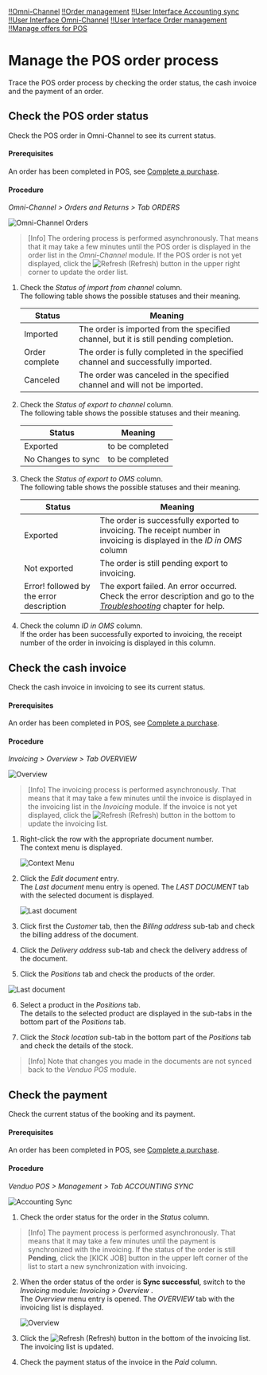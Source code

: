 [!!Omni-Channel](Channels)
[!!Order management](RetailSuiteFaktBase)
[!!User Interface Accounting sync](../UserInterface/02d_AccountingSync.md)
[!!User Interface Omni-Channel](../../Channels/UserInterface/00_UserInterface.md)
[!!User Interface Order management](../../RetailSuiteFaktBase/UserInterface/00_UserInterface.md)
[!!Manage offers for POS](./07_ManageOffers.md)


# Manage the POS order process

Trace the POS order process by checking the order status, the cash invoice and the payment of an order.


## Check the POS order status

Check the POS order in Omni-Channel to see its current status.

#### Prerequisites

An order has been completed in POS, see [Complete a purchase](./04_CompletePurchase.md).

#### Procedure

*Omni-Channel > Orders and Returns > Tab ORDERS*

![Omni-Channel Orders](../../Assets/Screenshots/Channels/OrdersReturns/Orders/Orders.png "[Omni-Channel Orders]")

 > [Info] The ordering process is performed asynchronously. That means that it may take a few minutes until the POS order is displayed in the order list in the *Omni-Channel* module. If the POS order is not yet displayed, click the ![Refresh](../../Assets/Icons/Refresh01.png "[Refresh]") (Refresh) button in the upper right corner to update the order list.

1. Check the *Status of import from channel* column.   
    The following table shows the possible statuses and their meaning.

    | Status         | Meaning               |
    |----------------|-----------------------|
    | Imported       | The order is imported from the specified channel, but it is still pending completion. |
    | Order complete | The order is fully completed in the specified channel and successfully imported. |
    | Canceled       | The order was canceled in the specified channel and will not be imported. |

[comment]: <> (Are there other statuses? Meaning?)

2. Check the *Status of export to channel* column.   
    The following table shows the possible statuses and their meaning.

    | Status         | Meaning               |
    |----------------|-----------------------|
    | Exported       | to be completed |
    | No Changes to sync |to be completed |

[comment]: <> (Are there other statuses? Meaning?)

3. Check the *Status of export to OMS* column.   
    The following table shows the possible statuses and their meaning.

    | Status         | Meaning               |
    |----------------|-----------------------|
    | Exported       | The order is successfully exported to invoicing. The receipt number in invoicing is displayed in the *ID in OMS* column|
    | Not exported   | The order is still pending export to invoicing. |
    | Error! followed by the error description | The export failed. An error occurred. Check the error description and go to the [*Troubleshooting*](../Troubleshooting/00_Troubleshooting.md) chapter for help.|

[comment]: <> (Are there other statuses? Meaning?)

4. Check the column *ID in OMS* column.    
    If the order has been successfully exported to invoicing, the receipt number of the order in invoicing is displayed in this column.

[comment]: <> (Are there other important columns to check?)



## Check the cash invoice

Check the cash invoice in invoicing to see its current status.

#### Prerequisites

An order has been completed in POS, see [Complete a purchase](./04_CompletePurchase.md).

#### Procedure

*Invoicing > Overview > Tab OVERVIEW*

![Overview](../../Assets/Screenshots/RetailSuiteFaktBase/Overview/Overview.png "[Overview]")

 > [Info] The invoicing process is performed asynchronously. That means that it may take a few minutes until the invoice is displayed in the invoicing list in the *Invoicing* module. If the invoice is not yet displayed, click the ![Refresh](../../Assets/Icons/Refresh01.png "[Refresh]") (Refresh) button in the bottom to update the invoicing list.

1. Right-click the row with the appropriate document number.   
    The context menu is displayed.

    ![Context Menu](../../Assets/Screenshots/RetailSuiteFaktBase/ContextMenu.png "[Context Menu]")

2. Click the *Edit document* entry.   
    The *Last document* menu entry is opened. The *LAST DOCUMENT* tab with the selected document is displayed.

    ![Last document](../../Assets/Screenshots/RetailSuiteFaktBase/LastDocument/Customer.png "[Last document]")

3. Click first the *Customer* tab, then the *Billing address* sub-tab and check the billing address of the document.

4. Click the *Delivery address* sub-tab and check the delivery address of the document.

5. Click the *Positions* tab and check the products of the order.

![Last document](../../Assets/Screenshots/RetailSuiteFaktBase/LastDocument/Positions.png "[Last document]")

6. Select a product in the *Positions* tab.   
  The details to the selected product are displayed in the sub-tabs in the bottom part of the *Positions* tab.

7. Click the *Stock location* sub-tab in the bottom part of the *Positions* tab and check the details of the stock.

 > [Info] Note that changes you made in the documents are not synced back to the *Venduo POS* module.



## Check the payment

Check the current status of the booking and its payment.

#### Prerequisites

An order has been completed in POS, see [Complete a purchase](./04_CompletePurchase.md).

#### Procedure

*Venduo POS > Management > Tab ACCOUNTING SYNC*

![Accounting Sync](../../Assets/Screenshots/POS/Management/AccountingSync/AccountingSync.png "[Accounting Sync]")

1. Check the order status for the order in the *Status* column.   

  > [Info] The payment process is performed asynchronously. That means that it may take a few minutes until the payment is synchronized with the invoicing. If the status of the order is still **Pending**, click the [KICK JOB] button in the upper left corner of the list to start a new synchronization with invoicing.

2. When the order status of the order is **Sync successful**, switch to the *Invoicing* module: *Invoicing > Overview* .   
    The *Overview* menu entry is opened. The *OVERVIEW* tab with the invoicing list is displayed.

    ![Overview](../../Assets/Screenshots/RetailSuiteFaktBase/Overview/Overview.png "[Overview]")

3. Click the ![Refresh](../../Assets/Icons/Refresh01.png "[Refresh]") (Refresh) button in the bottom of the invoicing list.
    The invoicing list is updated.

4. Check the payment status of the invoice in the *Paid* column.
